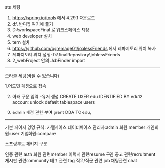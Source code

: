 sts 세팅

1. https://spring.io/tools 에서 4.29.1 다운로드
2. d:\ 반디집 여기에 풀기
3. D:\workspaceFinal 로 워크스페이스 지정
4. web developer 설치
5. tern 설치
6. https://github.com/ogremage01/joblessFriends 에서 레파지토리 위치 복사
7. 레파지토리 위치 설정: D:\finalRepository\joblessFriends
8. 2_webProject 안의  JobFinder import


-------------

오라클 세팅(바뀔 수 있습니다)

1.어드민 계정으로 접속

2. 아래 구문 입력 -유저 생성
CREATE USER edu IDENTIFIED BY edu12 account unlock
default tablespace users

3. admin 계정 권한 부여
grant DBA TO edu;

-----

기본 페이지 명명 규칙: 카멜케이스
데이터베이스
관리자:admin
회원:member
개인회원:user
기업회원:company


스프링부트 패키지 구분

인증 관련 auth
회원 관련member
이력서 관련resume
구인 공고 관련recruitment
게시판 관련community
태그 관련 tag
직무/직군 관련 job
채팅관련 chat
